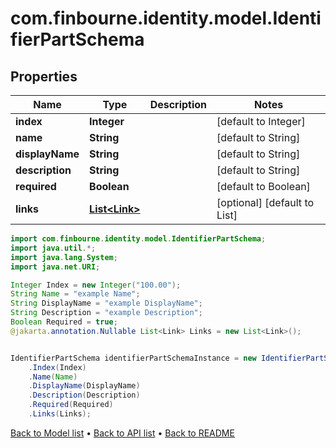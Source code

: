 # com.finbourne.identity.model.IdentifierPartSchema

## Properties

Name | Type | Description | Notes
------------ | ------------- | ------------- | -------------
**index** | **Integer** |  | [default to Integer]
**name** | **String** |  | [default to String]
**displayName** | **String** |  | [default to String]
**description** | **String** |  | [default to String]
**required** | **Boolean** |  | [default to Boolean]
**links** | [**List&lt;Link&gt;**](Link.md) |  | [optional] [default to List<Link>]

```java
import com.finbourne.identity.model.IdentifierPartSchema;
import java.util.*;
import java.lang.System;
import java.net.URI;

Integer Index = new Integer("100.00");
String Name = "example Name";
String DisplayName = "example DisplayName";
String Description = "example Description";
Boolean Required = true;
@jakarta.annotation.Nullable List<Link> Links = new List<Link>();


IdentifierPartSchema identifierPartSchemaInstance = new IdentifierPartSchema()
    .Index(Index)
    .Name(Name)
    .DisplayName(DisplayName)
    .Description(Description)
    .Required(Required)
    .Links(Links);
```


[Back to Model list](../README.md#documentation-for-models) &#8226; [Back to API list](../README.md#documentation-for-api-endpoints) &#8226; [Back to README](../README.md)
